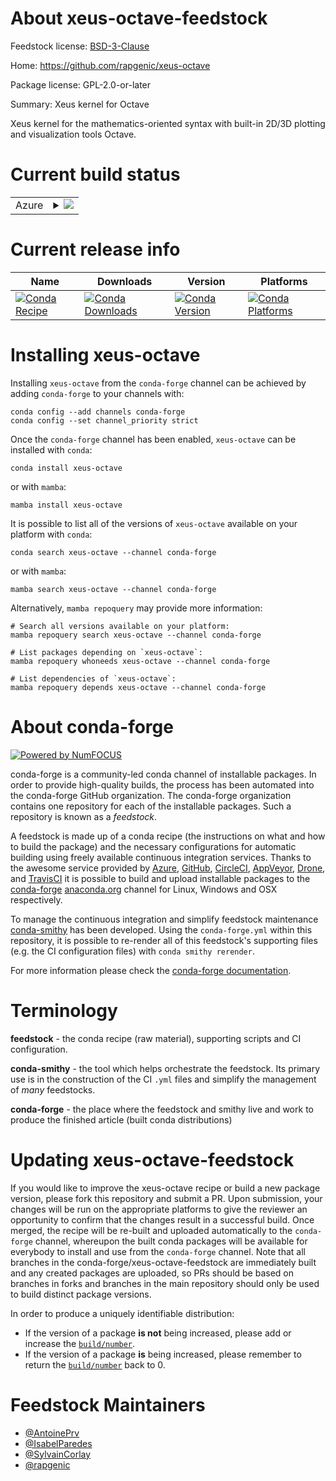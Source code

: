 About xeus-octave-feedstock
===========================

Feedstock license: [BSD-3-Clause](https://github.com/conda-forge/xeus-octave-feedstock/blob/main/LICENSE.txt)

Home: https://github.com/rapgenic/xeus-octave

Package license: GPL-2.0-or-later

Summary: Xeus kernel for Octave

Xeus kernel for the mathematics-oriented syntax with built-in
2D/3D plotting and visualization tools Octave.


Current build status
====================


<table>
    
  <tr>
    <td>Azure</td>
    <td>
      <details>
        <summary>
          <a href="https://dev.azure.com/conda-forge/feedstock-builds/_build/latest?definitionId=26434&branchName=main">
            <img src="https://dev.azure.com/conda-forge/feedstock-builds/_apis/build/status/xeus-octave-feedstock?branchName=main">
          </a>
        </summary>
        <table>
          <thead><tr><th>Variant</th><th>Status</th></tr></thead>
          <tbody><tr>
              <td>linux_64</td>
              <td>
                <a href="https://dev.azure.com/conda-forge/feedstock-builds/_build/latest?definitionId=26434&branchName=main">
                  <img src="https://dev.azure.com/conda-forge/feedstock-builds/_apis/build/status/xeus-octave-feedstock?branchName=main&jobName=linux&configuration=linux%20linux_64_" alt="variant">
                </a>
              </td>
            </tr><tr>
              <td>osx_64</td>
              <td>
                <a href="https://dev.azure.com/conda-forge/feedstock-builds/_build/latest?definitionId=26434&branchName=main">
                  <img src="https://dev.azure.com/conda-forge/feedstock-builds/_apis/build/status/xeus-octave-feedstock?branchName=main&jobName=osx&configuration=osx%20osx_64_" alt="variant">
                </a>
              </td>
            </tr><tr>
              <td>osx_arm64</td>
              <td>
                <a href="https://dev.azure.com/conda-forge/feedstock-builds/_build/latest?definitionId=26434&branchName=main">
                  <img src="https://dev.azure.com/conda-forge/feedstock-builds/_apis/build/status/xeus-octave-feedstock?branchName=main&jobName=osx&configuration=osx%20osx_arm64_" alt="variant">
                </a>
              </td>
            </tr>
          </tbody>
        </table>
      </details>
    </td>
  </tr>
</table>

Current release info
====================

| Name | Downloads | Version | Platforms |
| --- | --- | --- | --- |
| [![Conda Recipe](https://img.shields.io/badge/recipe-xeus--octave-green.svg)](https://anaconda.org/conda-forge/xeus-octave) | [![Conda Downloads](https://img.shields.io/conda/dn/conda-forge/xeus-octave.svg)](https://anaconda.org/conda-forge/xeus-octave) | [![Conda Version](https://img.shields.io/conda/vn/conda-forge/xeus-octave.svg)](https://anaconda.org/conda-forge/xeus-octave) | [![Conda Platforms](https://img.shields.io/conda/pn/conda-forge/xeus-octave.svg)](https://anaconda.org/conda-forge/xeus-octave) |

Installing xeus-octave
======================

Installing `xeus-octave` from the `conda-forge` channel can be achieved by adding `conda-forge` to your channels with:

```
conda config --add channels conda-forge
conda config --set channel_priority strict
```

Once the `conda-forge` channel has been enabled, `xeus-octave` can be installed with `conda`:

```
conda install xeus-octave
```

or with `mamba`:

```
mamba install xeus-octave
```

It is possible to list all of the versions of `xeus-octave` available on your platform with `conda`:

```
conda search xeus-octave --channel conda-forge
```

or with `mamba`:

```
mamba search xeus-octave --channel conda-forge
```

Alternatively, `mamba repoquery` may provide more information:

```
# Search all versions available on your platform:
mamba repoquery search xeus-octave --channel conda-forge

# List packages depending on `xeus-octave`:
mamba repoquery whoneeds xeus-octave --channel conda-forge

# List dependencies of `xeus-octave`:
mamba repoquery depends xeus-octave --channel conda-forge
```


About conda-forge
=================

[![Powered by
NumFOCUS](https://img.shields.io/badge/powered%20by-NumFOCUS-orange.svg?style=flat&colorA=E1523D&colorB=007D8A)](https://numfocus.org)

conda-forge is a community-led conda channel of installable packages.
In order to provide high-quality builds, the process has been automated into the
conda-forge GitHub organization. The conda-forge organization contains one repository
for each of the installable packages. Such a repository is known as a *feedstock*.

A feedstock is made up of a conda recipe (the instructions on what and how to build
the package) and the necessary configurations for automatic building using freely
available continuous integration services. Thanks to the awesome service provided by
[Azure](https://azure.microsoft.com/en-us/services/devops/), [GitHub](https://github.com/),
[CircleCI](https://circleci.com/), [AppVeyor](https://www.appveyor.com/),
[Drone](https://cloud.drone.io/welcome), and [TravisCI](https://travis-ci.com/)
it is possible to build and upload installable packages to the
[conda-forge](https://anaconda.org/conda-forge) [anaconda.org](https://anaconda.org/)
channel for Linux, Windows and OSX respectively.

To manage the continuous integration and simplify feedstock maintenance
[conda-smithy](https://github.com/conda-forge/conda-smithy) has been developed.
Using the ``conda-forge.yml`` within this repository, it is possible to re-render all of
this feedstock's supporting files (e.g. the CI configuration files) with ``conda smithy rerender``.

For more information please check the [conda-forge documentation](https://conda-forge.org/docs/).

Terminology
===========

**feedstock** - the conda recipe (raw material), supporting scripts and CI configuration.

**conda-smithy** - the tool which helps orchestrate the feedstock.
                   Its primary use is in the construction of the CI ``.yml`` files
                   and simplify the management of *many* feedstocks.

**conda-forge** - the place where the feedstock and smithy live and work to
                  produce the finished article (built conda distributions)


Updating xeus-octave-feedstock
==============================

If you would like to improve the xeus-octave recipe or build a new
package version, please fork this repository and submit a PR. Upon submission,
your changes will be run on the appropriate platforms to give the reviewer an
opportunity to confirm that the changes result in a successful build. Once
merged, the recipe will be re-built and uploaded automatically to the
`conda-forge` channel, whereupon the built conda packages will be available for
everybody to install and use from the `conda-forge` channel.
Note that all branches in the conda-forge/xeus-octave-feedstock are
immediately built and any created packages are uploaded, so PRs should be based
on branches in forks and branches in the main repository should only be used to
build distinct package versions.

In order to produce a uniquely identifiable distribution:
 * If the version of a package **is not** being increased, please add or increase
   the [``build/number``](https://docs.conda.io/projects/conda-build/en/latest/resources/define-metadata.html#build-number-and-string).
 * If the version of a package **is** being increased, please remember to return
   the [``build/number``](https://docs.conda.io/projects/conda-build/en/latest/resources/define-metadata.html#build-number-and-string)
   back to 0.

Feedstock Maintainers
=====================

* [@AntoinePrv](https://github.com/AntoinePrv/)
* [@IsabelParedes](https://github.com/IsabelParedes/)
* [@SylvainCorlay](https://github.com/SylvainCorlay/)
* [@rapgenic](https://github.com/rapgenic/)

